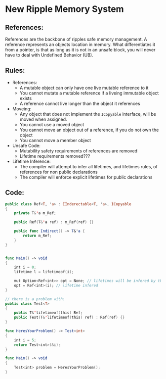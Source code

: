 # New Ripple Memory System
## References:
References are the backbone of ripples safe memory management. A reference represents an objects location in memory. What differentiates it from a pointer, is that as long as it is not in an unsafe block, you will never have to deal with Undefined Behavior (UB).
## Rules:
- References:
    - A mutable object can only have one live mutable reference to it
    - You cannot mutate a mutable reference if a liveing immutable object exists
    - A reference cannot live longer than the object it references
- Moveing:
    - Any object that does not implement the `ICopyable` interface, will be moved when assigned.
    - You cannot use a moved object
    - You cannot move an object out of a reference, if you do not own the object
    - You cannot move a member object
- Unsafe Code:
    - Mutability safety requirements of references are removed
    - Lifetime requirements removed???
- Lifetime Inference:
    - The compiler will attempt to infer all lifetimes, and lifetimes rules, of references for non public declarations
    - The compiler will enforce explicit lifetimes for public declarations


## Code:
```swift
public class Ref<T, 'a> : IInderectable<T, 'a>, ICopyable
{
    private T&'a m_Ref;

    public Ref(T&'a ref) : m_Ref(ref) {}

    public func Indirect() -> T&'a {
        return m_Ref; 
    }
}


func Main() -> void
{
    int i = 0;
    lifetime l = lifetimeof(i);

    mut Option<Ref<int>> opt = None; // lifetimes will be infered by the compiler
    opt = Ref<int>(i); // lifetime infered
}
```

```swift
// there is a problem with:
public class Test<T>
{
    public T&'lifetimeof(this) Ref;
    public Test(T&'lifetimeof(this) ref) : Ref(ref) {}
}

func HeresYourProblem() -> Test<int>
{
    int i = 5;
    return Test<int>(&i);
}

func Main() -> void
{
    Test<int> problem = HeresYourProblem();
}
```

